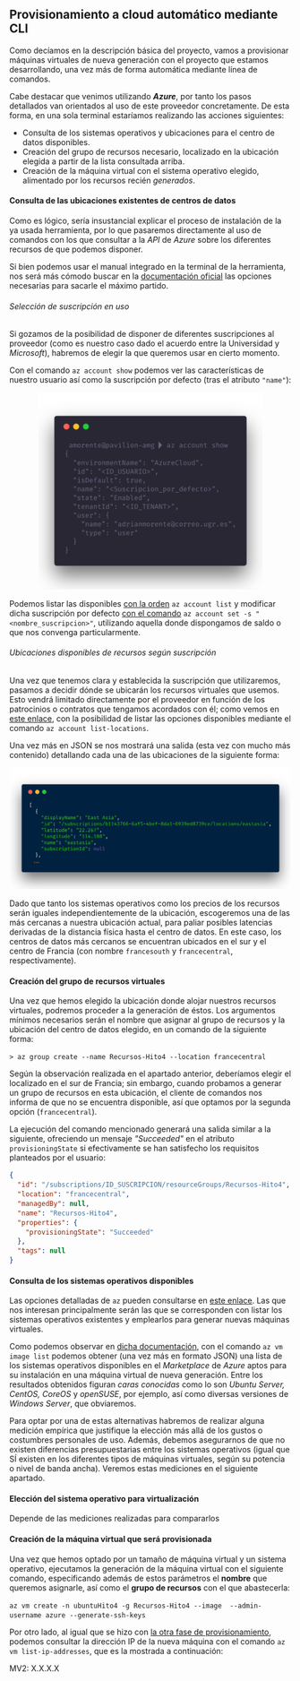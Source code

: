 ## Provisionamiento a cloud automático mediante CLI

Como decíamos en la descripción básica del proyecto, vamos a provisionar máquinas virtuales de nueva generación con el proyecto que estamos desarrollando, una vez más de forma automática mediante línea de comandos.

Cabe destacar que venimos utilizando ***Azure***, por tanto los pasos detallados van orientados al uso de este proveedor concretamente. De esta forma, en una sola terminal estaríamos realizando las acciones siguientes:

- Consulta de los sistemas operativos y ubicaciones para el centro de datos disponibles.
- Creación del grupo de recursos necesario, localizado en la ubicación elegida a partir de la lista consultada arriba.
- Creación de la máquina virtual con el sistema operativo elegido, alimentado por los recursos recién *generados*.

#### Consulta de las ubicaciones existentes de centros de datos

Como es lógico, sería insustancial explicar el proceso de instalación de la ya usada herramienta, por lo que pasaremos directamente al uso de comandos con los que consultar a la *API* de *Azure* sobre los diferentes recursos de que podemos disponer.

Si bien podemos usar el manual integrado en la terminal de la herramienta, nos será más cómodo buscar en la [documentación oficial](https://docs.microsoft.com/en-us/cli/azure/reference-index?view=azure-cli-latest) las opciones necesarias para sacarle el máximo partido.

###### Selección de suscripción en uso

Si gozamos de la posibilidad de disponer de diferentes suscripciones al proveedor (como es nuestro caso dado el acuerdo entre la Universidad y *Microsoft*), habremos de elegir la que queremos usar en cierto momento.

Con el comando `az account show` podemos ver las características de nuestro usuario así como la suscripción por defecto (tras el atributo `"name"`):

<p align="center"><img alt="Comando de consulta de atributos de la cuenta identificada en Azure" width="400px" src="../img/azure-account-show.png" /></p>

Podemos listar las disponibles [con la orden](https://docs.microsoft.com/en-us/cli/azure/account?view=azure-cli-latest#az-account-list) `az account list` y modificar dicha suscripción por defecto [con el comando](https://docs.microsoft.com/en-us/cli/azure/account?view=azure-cli-latest#az-account-set) `az account set -s "<nombre_suscripcion>"`, utilizando aquella donde dispongamos de saldo o que nos convenga particularmente.

###### Ubicaciones disponibles de recursos según suscripción

Una vez que tenemos clara y establecida la suscripción que utilizaremos, pasamos a decidir dónde se ubicarán los recursos virtuales que usemos. Esto vendrá limitado directamente por el proveedor en función de los patrocinios o contratos que tengamos acordados con él; como vemos en [este enlace](https://docs.microsoft.com/en-us/cli/azure/account?view=azure-cli-latest#az-account-list-locations), con la posibilidad de listar las opciones disponibles mediante el comando `az account list-locations`.

Una vez más en JSON se nos mostrará una salida (esta vez con mucho más contenido) detallando cada una de las ubicaciones de la siguiente forma:

<p align="center"><img alt="Ejemplo de ubicaciones disponibles de recursos virtuales según suscripción" width="500px" src="../img/azure-account-list-locations.png" /></p>

Dado que tanto los sistemas operativos como los precios de los recursos serán iguales independientemente de la ubicación, escogeremos una de las más cercanas a nuestra ubicación actual, para paliar posibles latencias derivadas de la distancia física hasta el centro de datos. En este caso, los centros de datos más cercanos se encuentran ubicados en el sur y el centro de Francia (con nombre `francesouth` y `francecentral`, respectivamente).

#### Creación del grupo de recursos virtuales

Una vez que hemos elegido la ubicación donde alojar nuestros recursos virtuales, podremos proceder a la generación de éstos. Los argumentos mínimos necesarios serán el nombre que asignar al grupo de recursos y la ubicación del centro de datos elegido, en un comando de la siguiente forma:

`> az group create --name Recursos-Hito4 --location francecentral`

Según la observación realizada en el apartado anterior, deberíamos elegir el localizado en el sur de Francia; sin embargo, cuando probamos a generar un grupo de recursos en esta ubicación, el cliente de comandos nos informa de que no se encuentra disponible, así que optamos por la segunda opción (`francecentral`).

La ejecución del comando mencionado generará una salida similar a la siguiente, ofreciendo un mensaje *"Succeeded"* en el atributo `provisioningState` si efectivamente se han satisfecho los requisitos planteados por el usuario:

```json
{
  "id": "/subscriptions/ID_SUSCRIPCION/resourceGroups/Recursos-Hito4",
  "location": "francecentral",
  "managedBy": null,
  "name": "Recursos-Hito4",
  "properties": {
    "provisioningState": "Succeeded"
  },
  "tags": null
}

```

#### Consulta de los sistemas operativos disponibles

Las opciones detalladas de `az` pueden consultarse en [este enlace](https://docs.microsoft.com/en-us/cli/azure/image?view=azure-cli-latest). Las que nos interesan principalmente serán las que se corresponden con listar los sistemas operativos existentes y emplearlos para generar nuevas máquinas virtuales.

Como podemos observar en [dicha documentación](https://docs.microsoft.com/en-us/cli/azure/vm/image?view=azure-cli-latest), con el comando `az vm image list` podemos obtener (una vez más en formato JSON) una lista de los sistemas operativos disponibles en el *Marketplace* de *Azure* aptos para su instalación en una máquina virtual de nueva generación. Entre los resultados obtenidos figuran *caras conocidas* como lo son *Ubuntu Server, CentOS, CoreOS* y *openSUSE*, por ejemplo, así como diversas versiones de *Windows Server*, que obviaremos.

Para optar por una de estas alternativas habremos de realizar alguna medición empírica que justifique la elección más allá de los gustos o costumbres personales de uso. Además, debemos asegurarnos de que no existen diferencias presupuestarias entre los sistemas operativos (igual que SÍ existen en los diferentes tipos de máquinas virtuales, según su potencia o nivel de banda ancha). Veremos estas mediciones en el siguiente apartado.

#### Elección del sistema operativo para virtualización

Depende de las mediciones realizadas para compararlos

#### Creación de la máquina virtual que será provisionada

Una vez que hemos optado por un tamaño de máquina virtual y un sistema operativo, ejecutamos la generación de la máquina virtual con el siguiente comando, especificando además de estos parámetros el **nombre** que queremos asignarle, así como el **grupo de recursos** con el que abastecerla:

`az vm create -n ubuntuHito4 -g Recursos-Hito4 --image  --admin-username azure --generate-ssh-keys`

Por otro lado, al igual que se hizo con [la otra fase de provisionamiento](../Provisionamiento), podemos consultar la dirección IP de la nueva máquina con el comando `az vm list-ip-addresses`, que es la mostrada a continuación:

MV2: X.X.X.X
